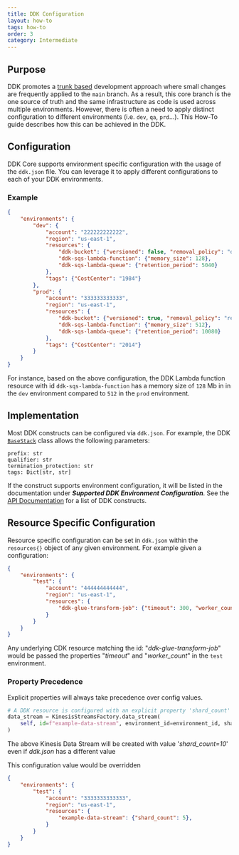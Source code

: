 ```yaml
---
title: DDK Configuration
layout: how-to
tags: how-to
order: 3
category: Intermediate
---
```


## Purpose
DDK promotes a [trunk based](https://www.atlassian.com/continuous-delivery/continuous-integration/trunk-based-development) development approach where small changes are frequently applied to the `main` branch.
As a result, this core branch is the one source of truth and the same infrastructure as code is used across multiple environments. However, there is often a need to apply distinct configuration
to different environments (i.e. `dev`, `qa`, `prd`...). This How-To guide describes how this can be achieved in the DDK.

## Configuration
DDK Core supports environment specific configuration with the usage of the `ddk.json` file. You can leverage it to apply different configurations to each of your DDK environments.

### Example
```json
{
    "environments": {
        "dev": {
            "account": "222222222222",
            "region": "us-east-1",
            "resources": {
                "ddk-bucket": {"versioned": false, "removal_policy": "destroy"},
                "ddk-sqs-lambda-function": {"memory_size": 128},
                "ddk-sqs-lambda-queue": {"retention_period": 5040}
            },
            "tags": {"CostCenter": "1984"}
        },
        "prod": {
            "account": "333333333333",
            "region": "us-east-1",
            "resources": {
                "ddk-bucket": {"versioned": true, "removal_policy": "retain"},
                "ddk-sqs-lambda-function": {"memory_size": 512},
                "ddk-sqs-lambda-queue": {"retention_period": 10080}
            },
            "tags": {"CostCenter": "2014"}
        }
    }
}
```

For instance, based on the above configuration, the DDK Lambda function resource with id `ddk-sqs-lambda-function` has a memory size of `128` Mb in in the `dev` environment compared to `512` in the `prod` environment.

## Implementation
Most DDK constructs can be configured via `ddk.json`. For example, the DDK [`BaseStack`](https://github.com/awslabs/aws-ddk/blob/main/core/aws_ddk_core/base/stack.py) class allows the following parameters:
```
prefix: str
qualifier: str
termination_protection: str
tags: Dict[str, str]
```
If the construct supports environment configuration, it will be listed in the documentation under ***Supported DDK Environment Configuration***. See the [API Documentation](https://awslabs.github.io/aws-ddk/release/stable/api/core/aws_ddk_core.html) for a list of DDK constructs.

## Resource Specific Configuration
Resource specific configuration can be set in `ddk.json` within the `resources{}` object of any given environment. For example given a configuration: 
```json
{
    "environments": {
        "test": {
            "account": "444444444444",
            "region": "us-east-1",
            "resources": {
                "ddk-glue-transform-job": {"timeout": 300, "worker_count": 2},
            }
        }
    }
}
```
Any underlying CDK resource matching the id: "*ddk-glue-transform-job*" would be passed the properties "*timeout*" and "*worker_count*" in the `test` environment.

### Property Precedence
Explicit properties will always take precedence over config values. 

```python
# A DDK resource is configured with an explicit property 'shard_count'
data_stream = KinesisStreamsFactory.data_stream(
    self, id=f"example-data-stream", environment_id=environment_id, shard_count=10
)
```
The above Kinesis Data Stream will be created with value '*shard_count=10*' even if *ddk.json* has a different value

This configuration value would be overridden
```json
{
    "environments": {
        "test": {
            "account": "3333333333333",
            "region": "us-east-1",
            "resources": {
                "example-data-stream": {"shard_count": 5},
            }
        }
    }
}
```
